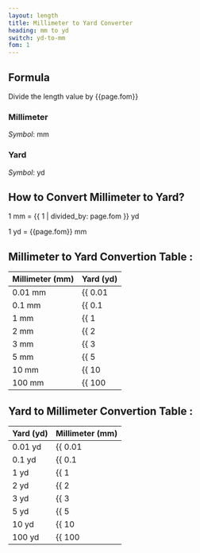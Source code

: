 ```yaml
---
layout: length
title: Millimeter to Yard Converter
heading: mm to yd
switch: yd-to-mm
fom: 1
---
```


## Formula
Divide the length value by {{page.fom}}

### Millimeter
*Symbol*: mm

### Yard
*Symbol*: yd

## How to Convert Millimeter to Yard?
1 mm = {{ 1 | divided_by: page.fom }} yd

1 yd = {{page.fom}} mm

## Millimeter to Yard Convertion Table :

| Millimeter (mm) | Yard (yd) |
| ---- | ---- |
| 0.01 mm | {{ 0.01 | divided_by: page.fom | round: 5 }} yd |
| 0.1 mm | {{ 0.1 | divided_by: page.fom | round: 5 }} yd |
| 1 mm | {{ 1 | divided_by: page.fom | round: 5 }} yd |
| 2 mm | {{ 2 | divided_by: page.fom | round: 5 }} yd |
| 3 mm | {{ 3 | divided_by: page.fom | round: 5 }} yd |
| 5 mm | {{ 5 | divided_by: page.fom | round: 5 }} yd |
| 10 mm | {{ 10 | divided_by: page.fom | round: 5 }} yd |
| 100 mm | {{ 100 | divided_by: page.fom | round: 5 }} yd |

## Yard to Millimeter Convertion Table :

| Yard (yd) | Millimeter (mm) |
| ---- | ---- |
| 0.01 yd | {{ 0.01 | times: page.fom | round: 5 }} mm |
| 0.1 yd | {{ 0.1 | times: page.fom | round: 5 }} mm |
| 1 yd | {{ 1 | times: page.fom | round: 5 }} mm |
| 2 yd | {{ 2 | times: page.fom | round: 5 }} mm |
| 3 yd | {{ 3 | times: page.fom | round: 5 }} mm |
| 5 yd | {{ 5 | times: page.fom | round: 5 }} mm |
| 10 yd | {{ 10 | times: page.fom | round: 5 }} mm |
| 100 yd | {{ 100 | times: page.fom | round: 5 }} mm |

<script>
selectInput[2].selected = true
selectOutput[6].selected = true
</script>
